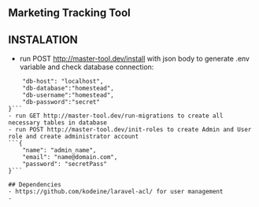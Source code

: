 ## Marketing Tracking Tool

## INSTALATION
- run POST http://master-tool.dev/install with json body to generate .env variable and check database connection:
```{
    "db-host": "localhost",
    "db-database":"homestead",
    "db-username":"homestead",
    "db-password":"secret"
}```
- run GET http://master-tool.dev/run-migrations to create all necessary tables in database
- run POST http://master-tool.dev/init-roles to create Admin and User role and create administrator account
```{
    "name": "admin_name",
    "email": "name@domain.com",
    "password": "secretPass"
}```

## Dependencies
- https://github.com/kodeine/laravel-acl/ for user management
- 
